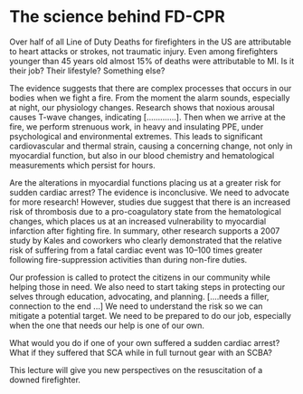 # The science behind FD-CPR

Over half of all Line of Duty Deaths for firefighters in the US are attributable to heart attacks or strokes, 
not traumatic injury. Even among firefighters younger than 45 years old almost 15% of deaths were 
attributable to MI. Is it their job? Their lifestyle? Something else? 

The evidence suggests that there are complex processes that occurs in our bodies when we fight a 
fire. From the moment the alarm sounds, especially at night, our physiology changes. Research shows 
that noxious arousal causes T-wave changes, indicating [.............]. Then when we arrive at the fire, we 
perform strenuous work, in heavy and insulating PPE, under psychological and environmental extremes. 
This leads to significant cardiovascular and thermal strain, causing a concerning change, not only in 
myocardial function, but also in our blood chemistry and hematological measurements which persist for 
hours.

Are the alterations in myocardial functions placing us at a greater risk for sudden cardiac arrest? The 
evidence is inconclusive. We need to advocate for more research! However, studies due suggest that 
there is an increased risk of thrombosis due to a pro-coagulatory state from the hematological changes, 
which places us at an increased vulnerability to myocardial infarction after fighting fire. In summary, 
other research supports a 2007 study by Kales and coworkers who clearly demonstrated that the 
relative risk of suffering from a fatal cardiac event was 10–100 times greater following fire-suppression 
activities than during non-fire duties.

Our profession is called to protect the citizens in our community while helping those in need. We 
also need to start taking steps in protecting our selves through education, advocating, and planning. 
[....needs a filler, connection to the end ...] We need to understand the risk so we can mitigate a 
potential target. We need to be prepared to do our job, especially when the one that needs our help is 
one of our own.

What would you do if one of your own suffered a sudden cardiac arrest? What if they suffered that SCA 
while in full turnout gear with an SCBA? 

This lecture will give you new perspectives on the resuscitation of a downed firefighter.
